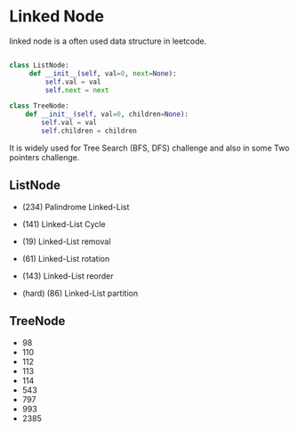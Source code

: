 # Linked Node
linked node is a often used data structure in leetcode.

```python

class ListNode:
     def __init__(self, val=0, next=None):
         self.val = val
         self.next = next

class TreeNode:
    def __init__(self, val=0, children=None):
        self.val = val
        self.children = children

```

It is widely used for Tree Search (BFS, DFS) challenge and also in some Two pointers challenge.

## ListNode

- (234) Palindrome Linked-List
  
- (141) Linked-List Cycle
- (19) Linked-List removal
- (61) Linked-List rotation
- (143) Linked-List reorder
- (hard) (86) Linked-List partition


## TreeNode
- 98
- 110
- 112
- 113
- 114
- 543
- 797
- 993
- 2385

